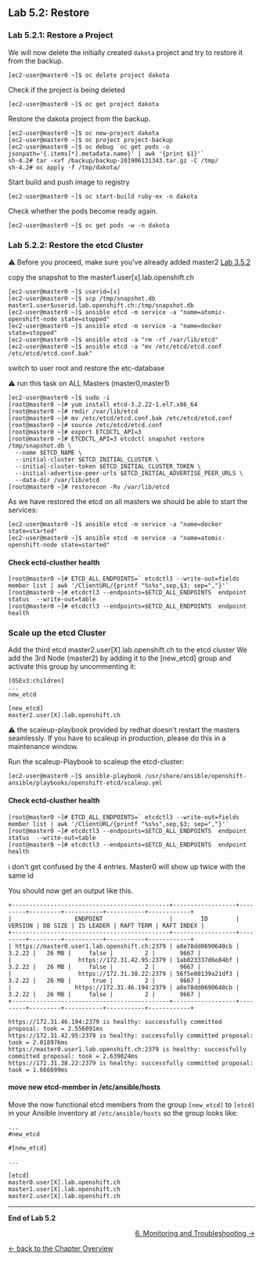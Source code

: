 ## Lab 5.2: Restore

<a name="5.2.1"> </a>
### Lab 5.2.1: Restore a Project

We will now delete the initially created `dakota` project and try to restore it from the backup.
```
[ec2-user@master0 ~]$ oc delete project dakota
```

Check if the project is being deleted
```
[ec2-user@master0 ~]$ oc get project dakota
```

Restore the dakota project from the backup.
```
[ec2-user@master0 ~]$ oc new-project dakota
[ec2-user@master0 ~]$ oc project project-backup
[ec2-user@master0 ~]$ oc debug `oc get pods -o jsonpath='{.items[*].metadata.name}' | awk '{print $1}'`
sh-4.2# tar -xvf /backup/backup-201906131343.tar.gz -C /tmp/
sh-4.2# oc apply -f /tmp/dakota/
```

Start build and push image to registry
```
[ec2-user@master0 ~]$ oc start-build ruby-ex -n dakota
``` 

Check whether the pods become ready again.
```
[ec2-user@master0 ~]$ oc get pods -w -n dakota
```

<a name="5.2.2"></a>
### Lab 5.2.2: Restore the etcd Cluster ###

:warning: Before you proceed, make sure you've already added master2 [Lab 3.5.2](35_add_new_node_and_master.md#3.5.2)

copy the snapshot to the master1.user[x].lab.openshift.ch
```
[ec2-user@master0 ~]$ userid=[x]
[ec2-user@master0 ~]$ scp /tmp/snapshot.db master1.user$userid.lab.openshift.ch:/tmp/snapshot.db
[ec2-user@master0 ~]$ ansible etcd -m service -a "name=atomic-openshift-node state=stopped"
[ec2-user@master0 ~]$ ansible etcd -m service -a "name=docker state=stopped"
[ec2-user@master0 ~]$ ansible etcd -a "rm -rf /var/lib/etcd"
[ec2-user@master0 ~]$ ansible etcd -a "mv /etc/etcd/etcd.conf /etc/etcd/etcd.conf.bak"
```

switch to user root and restore the etc-database

:warning: run this task on ALL Masters (master0,master1)
```
[ec2-user@master0 ~]$ sudo -i
[root@master0 ~]# yum install etcd-3.2.22-1.el7.x86_64
[root@master0 ~]# rmdir /var/lib/etcd
[root@master0 ~]# mv /etc/etcd/etcd.conf.bak /etc/etcd/etcd.conf
[root@master0 ~]# source /etc/etcd/etcd.conf
[root@master0 ~]# export ETCDCTL_API=3
[root@master0 ~]# ETCDCTL_API=3 etcdctl snapshot restore /tmp/snapshot.db \
  --name $ETCD_NAME \
  --initial-cluster $ETCD_INITIAL_CLUSTER \
  --initial-cluster-token $ETCD_INITIAL_CLUSTER_TOKEN \
  --initial-advertise-peer-urls $ETCD_INITIAL_ADVERTISE_PEER_URLS \
  --data-dir /var/lib/etcd
[root@master0 ~]# restorecon -Rv /var/lib/etcd
```

As we have restored the etcd on all masters we should be able to start the services:
```
[ec2-user@master0 ~]$ ansible etcd -m service -a "name=docker state=started"
[ec2-user@master0 ~]$ ansible etcd -m service -a "name=atomic-openshift-node state=started"
```

#### Check ectd-clusther health ####
```
[root@master0 ~]# ETCD_ALL_ENDPOINTS=` etcdctl3 --write-out=fields   member list | awk '/ClientURL/{printf "%s%s",sep,$3; sep=","}'`
[root@master0 ~]# etcdctl3 --endpoints=$ETCD_ALL_ENDPOINTS  endpoint status  --write-out=table
[root@master0 ~]# etcdctl3 --endpoints=$ETCD_ALL_ENDPOINTS  endpoint health
```

### Scale up the etcd Cluster ###
Add the third etcd master2.user[X].lab.openshift.ch to the etcd cluster
We add the 3rd Node (master2) by adding it to the [new_etcd] group and activate this group by uncommenting it:
```
[OSEv3:children]
...
new_etcd 

[new_etcd] 
master2.user[X].lab.openshift.ch 
```

:warning: the scaleup-playbook provided by redhat doesn't restart the masters seamlessly. If you have to scaleup in production, please do this in a maintenance window.

Run the scaleup-Playbook to scaleup the etcd-cluster:

```
[ec2-user@master0 ~]$ ansible-playbook /usr/share/ansible/openshift-ansible/playbooks/openshift-etcd/scaleup.yml
```

#### Check ectd-clusther health ####
```
[root@master0 ~]# ETCD_ALL_ENDPOINTS=` etcdctl3 --write-out=fields   member list | awk '/ClientURL/{printf "%s%s",sep,$3; sep=","}'`
[root@master0 ~]# etcdctl3 --endpoints=$ETCD_ALL_ENDPOINTS  endpoint status  --write-out=table
[root@master0 ~]# etcdctl3 --endpoints=$ETCD_ALL_ENDPOINTS  endpoint health
```

:information_source: don't get confused by the 4 entries. Master0 will show up twice with the same id

You should now get an output like this.

```
+---------------------------------------------+------------------+---------+---------+-----------+-----------+------------+
|                  ENDPOINT                   |        ID        | VERSION | DB SIZE | IS LEADER | RAFT TERM | RAFT INDEX |
+---------------------------------------------+------------------+---------+---------+-----------+-----------+------------+
| https://master0.user1.lab.openshift.ch:2379 | a8e78dd0690640cb |  3.2.22 |   26 MB |     false |         2 |       9667 |
|                   https://172.31.42.95:2379 | 1ab823337d6e84bf |  3.2.22 |   26 MB |     false |         2 |       9667 |
|                   https://172.31.38.22:2379 | 56f5e08139a21df3 |  3.2.22 |   26 MB |      true |         2 |       9667 |
|                  https://172.31.46.194:2379 | a8e78dd0690640cb |  3.2.22 |   26 MB |     false |         2 |       9667 |
+---------------------------------------------+------------------+---------+---------+-----------+-----------+------------+

https://172.31.46.194:2379 is healthy: successfully committed proposal: took = 2.556091ms
https://172.31.42.95:2379 is healthy: successfully committed proposal: took = 2.018976ms
https://master0.user1.lab.openshift.ch:2379 is healthy: successfully committed proposal: took = 2.639024ms
https://172.31.38.22:2379 is healthy: successfully committed proposal: took = 1.666699ms
```

#### move new etcd-member in /etc/ansible/hosts ####

Move the now functional etcd members from the group `[new_etcd]` to `[etcd]` in your Ansible inventory at `/etc/ansible/hosts` so the group looks like:


```
...
#new_etcd

#[new_etcd]

...

[etcd]
master0.user[X].lab.openshift.ch
master1.user[X].lab.openshift.ch
master2.user[X].lab.openshift.ch
```

---

**End of Lab 5.2**

<p width="100px" align="right"><a href="60_monitoring_troubleshooting.md">6. Monitoring and Troubleshooting →</a></p>

[← back to the Chapter Overview](50_backup_restore.md)
